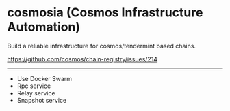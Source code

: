 # cosmosia (Cosmos Infrastructure Automation)
Build a reliable infrastructure for cosmos/tendermint based chains.

https://github.com/cosmos/chain-registry/issues/214

---

- Use Docker Swarm
- Rpc service
- Relay service
- Snapshot service
